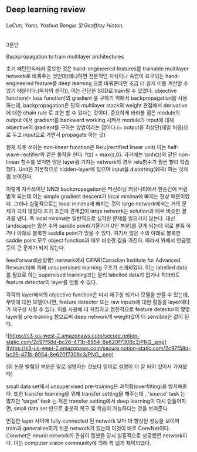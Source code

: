## Deep learning review

###### LeCun, Yann, Yoshua Bengio 및 Geoffrey Hinton.

3문단

Backpropagation to train multilayer architectures

초기 패턴인식에서 중요한 것은 hand-engineered features를 trainable multilayer network로 바꿔주는 것인데(왜냐하면 전문적인 지식이나 숙련이 요구되는 hand-engineered feature를 deep learning 으로 바꿔준다면 조금 더 쉽게 이를 계산할 수 있기 때문이다.(독자의 생각)), 이는 간단한 SGD로 train될 수 있었다. objective function(= loss function)의 gradient 를 구하기 위해서 backpropagation을 사용하는데, backpropagation은 단지 multilayer stack의 weight 관점에서 derivative 에 대한 chain rule 로 표현 할 수 있다는 것이다. 중요하게 바라볼 점은 module의 output 에서 gradient를 backward working 시켜서 module의 input에 대해 objective의 gradient를 구하는 방법이라는 점이다.(= output을 최상단(제일 처음)으로 두고 input으로 가면서 propagate 하는 것)

현재 자주 쓰이는 non-linear function은 Relu(rectified linear unit) 이는 half-wave-rectifier와 같은 동작을 한다. f(z) = max(z,0). 과거에는 tanh(z)와 같은 non-linear 함수를 썼지만 많은 layer를 가지는 network의 경우 relu함수가 훨씬 빨리 학습했다. Unit은 기본적으로 hidden-layer에 있으며 input을 distorting(왜곡) 하는 것처럼 보여진다.

이렇게 자주쓰이던 NN과 backpropagation은 머신러닝 커뮤니티에서 한순간에 버림받게 되는데 이는 simple gradient descent가 local minima에 빠지는 현상 때문이었다. 그러나 실질적으로는 local minima에 빠지는 것이 large network에서는 거의 문제가 되지 않았다.초기 조건에 관계없이 large network는 solution과 매우 비슷한 결과를 낸다. 즉 local minima는 일반적으로 심각한 문제를 일으키지 않는다. 대신 landscape는 많은 수의 saddle point(기울기가 0인 부분)를 갖게 되는데 위로 볼록 하거나 아래로 볼록한 saddle point가 있을 수 있다. 여기서 많은 수의 아래로 볼록한 saddle point 모두 object function과 매우 비슷한 값을 가진다. 따라서 위에서 언급했듯이 큰 문제가 되지 않는다.

feedforward(순방향) network에서 CIFAR(Canadian Institute for Advanced Research)에 의해 unsupervised learning 구조가 소개되었다. 이는 labelled data를 필요로 하는 supervised learning과는 달리 labelled data가 없거나 적더라도 feature detector의 layer를 만들 수 있다.

각각의 layer에서의 objective function은 다시 재구성 되거나 모델을 만들 수 있는데, 무엇에 대한 모델이나면, feature detector 또는 raw inputs에 대한 활동을 layer에다가 재구성 시킬 수 있다. 이를 사용해 더 복잡하고 점진적으로 feature detector의 몇몇 layer를 pre-training 함으로써 deep network의 weight값이 더 sensible한 값이 된다.

![https://s3-us-west-2.amazonaws.com/secure.notion-static.com/2c97f58d-bc26-471b-8954-8e620f7308c3/PNG_.png](https://s3-us-west-2.amazonaws.com/secure.notion-static.com/2c97f58d-bc26-471b-8954-8e620f7308c3/PNG_.png)

(위 논문 발췌된 부분은 말로 설명하는 것보다 영어로 설명이 더 잘 되어 있어서 가져왔다)

small data set에서 unsupervised pre-training은 과적합(overfitting)을 방지해준다. 또한 transfer learning을 위해 transfer setting을 해주는데 , 'source' task 는 많지만 'target' task 는 적은 transfer setting에서 deep learning이 다시 만들어지면, small data set 만으로 충분히 복구 및 학습이 가능하다는 것을 보여준다.

인접한 layer 사이에 fully connected 된 network 보다 더 향상된 성능을 보이며 train과 generalize하기 쉬운 network가 있는데 이것이 바로 ConvNet이다. Convnet은 neural network의 관심이 뜸했을 당시 실질적으로 성공했떤 network이다. 이는 computer vision community에 의해 폭 넓게 채택되었다.